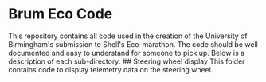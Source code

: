 # Brum Eco Code
This repository contains all code used in the creation of the University of Birmingham's submission to Shell's Eco-marathon. The code should be well documented and easy to understand for someone to pick up. Below is a description of each sub-directory.
## Steering wheel display
This folder contains code to display telemetry data on the steering wheel. 
